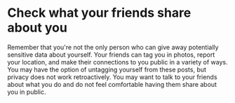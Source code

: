 [Title]: # (Check what your friends share about you)
[Difficulty]: # (Beginner)
[Order]: # (6)

# Check what your friends share about you

Remember that you're not the only person who can give away potentially sensitive data about yourself. Your friends can tag you in photos, report your location, and make their connections to you public in a variety of ways. You may have the option of untagging yourself from these posts, but privacy does not work retroactively. You may want to talk to your friends about what you do and do not feel comfortable having them share about you in public.